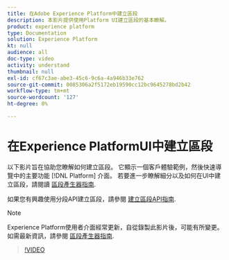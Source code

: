 ```yaml
---
title: 在Adobe Experience Platform中建立區段
description: 本影片提供使用Platform UI建立區段的基本瞭解。
product: experience platform
type: Documentation
solution: Experience Platform
kt: null
audience: all
doc-type: video
activity: understand
thumbnail: null
exl-id: cf67c3ae-abe3-45c6-9c6a-4a946b33e762
source-git-commit: 0085306a2f5172eb19590cc12bc9645278bd2b42
workflow-type: tm+mt
source-wordcount: '127'
ht-degree: 0%

---
```


# 在Experience PlatformUI中建立區段

以下影片旨在協助您瞭解如何建立區段。 它顯示一個客戶體驗範例，然後快速導覽中的主要功能 [!DNL Platform] 介面。 若要進一步瞭解細分以及如何在UI中建立區段，請閱讀 [區段產生器指南](../ui/segment-builder.md).

如果您有興趣使用分段API建立區段，請參閱 [建立區段API指南](../tutorials/create-a-segment.md).

>[!NOTE]
>
>Experience Platform使用者介面經常更新，自從錄製此影片後，可能有所變更。 如需最新資訊，請參閱 [區段產生器指南](../ui/segment-builder.md).

>[!VIDEO](https://video.tv.adobe.com/v/27254?quality=12&learn=on)
